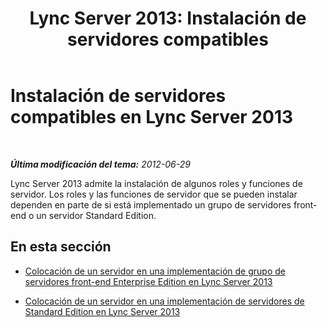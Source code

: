 ﻿---
title: 'Lync Server 2013: Instalación de servidores compatibles'
TOCTitle: Instalación de servidores compatibles
ms:assetid: 3be990a1-5485-4b83-b73f-947ac97821f9
ms:mtpsurl: https://technet.microsoft.com/es-es/library/Gg425885(v=OCS.15)
ms:contentKeyID: 48275016
ms.date: 01/07/2017
mtps_version: v=OCS.15
ms.translationtype: HT
---

# Instalación de servidores compatibles en Lync Server 2013

 

_**Última modificación del tema:** 2012-06-29_

Lync Server 2013 admite la instalación de algunos roles y funciones de servidor. Los roles y las funciones de servidor que se pueden instalar dependen en parte de si está implementado un grupo de servidores front-end o un servidor Standard Edition.

## En esta sección

  - [Colocación de un servidor en una implementación de grupo de servidores front-end Enterprise Edition en Lync Server 2013](lync-server-2013-server-collocation-in-an-enterprise-edition-front-end-pool-deployment.md)

  - [Colocación de un servidor en una implementación de servidores de Standard Edition en Lync Server 2013](lync-server-2013-server-collocation-in-a-standard-edition-server-deployment.md)

